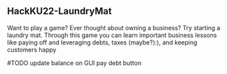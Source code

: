 ## HackKU22-LaundryMat
Want to play a game? Ever thought about owning a business?
Try starting a laundry mat.
Through this game you can learn important business lessons like
paying off and leveraging debts, taxes (maybe?):), and keeping customers happy


#TODO
update balance on GUI
pay debt button